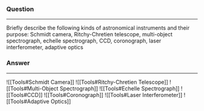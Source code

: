### Question
---
Briefly describe the following kinds of astronomical instruments and their purpose: Schmidt camera, Ritchy-Chretien telescope, multi-object spectrograph, echelle spectrograph, CCD, coronograph, laser interferometer, adaptive optics

### Answer
---
![[Tools#Schmidt Camera]]
![[Tools#Ritchy-Chretien Telescope]]
![[Tools#Multi-Object Spectrograph]]
![[Tools#Echelle Spectrograph]]
![[Tools#CCD]]
![[Tools#Coronograph]]
![[Tools#Laser Interferometer]]
![[Tools#Adaptive Optics]]
